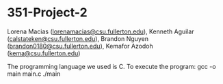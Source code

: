 # 351-Project-2
Lorena Macias (lorenamacias@csu.fullerton.edu),
Kenneth Aguilar (calstateken@csu.fullerton.edu),
Brandon Nguyen (brandon0180@csu.fullerton.edu),
Kemafor Azodoh (kema@csu.fullerton.edu)

The programming language we used is C.
To execute the program: gcc -o main main.c 
                        ./main
                       
